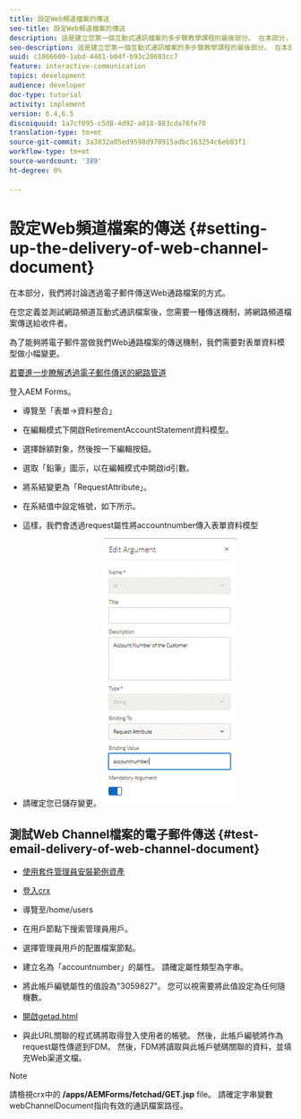```yaml
---
title: 設定Web頻道檔案的傳送
seo-title: 設定Web頻道檔案的傳送
description: 這是建立您第一個互動式通訊檔案的多步驟教學課程的最後部分。 在本部分，我們將討論透過電子郵件傳送Web通路檔案的方式。
seo-description: 這是建立您第一個互動式通訊檔案的多步驟教學課程的最後部分。 在本部分，我們將討論透過電子郵件傳送Web通路檔案的方式。
uuid: c1066600-1abd-4401-b04f-b93c28603cc7
feature: interactive-communication
topics: development
audience: developer
doc-type: tutorial
activity: implement
version: 6.4,6.5
discoiquuid: 1a7cf095-c5d8-4d92-a018-883cda76fe70
translation-type: tm+mt
source-git-commit: 3a3832a05ed9598d970915adbc163254c6eb83f1
workflow-type: tm+mt
source-wordcount: '389'
ht-degree: 0%

---
```



# 設定Web頻道檔案的傳送 {#setting-up-the-delivery-of-web-channel-document}


在本部分，我們將討論透過電子郵件傳送Web通路檔案的方式。

在您定義並測試網路頻道互動式通訊檔案後，您需要一種傳送機制，將網路頻道檔案傳送給收件者。

為了能夠將電子郵件當做我們Web通路檔案的傳送機制，我們需要對表單資料模型做小幅變更。

[若要進一步瞭解透過電子郵件傳送的網路管道](/help/forms/interactive-communications/delivery-of-web-channel-document-tutorial-use.md)

登入AEM Forms。

* 導覽至「表單->資料整合」

* 在編輯模式下開啟RetirementAccountStatement資料模型。

* 選擇餘額對象，然後按一下編輯按鈕。

* 選取「鉛筆」圖示，以在編輯模式中開啟id引數。

* 將系結變更為「RequestAttribute」。

* 在系結值中設定帳號，如下所示。

* 這樣，我們會透過request屬性將accountnumber傳入表單資料模型

* 請確定您已儲存變更。
   ![fdm](assets/requestattribute.gif)

## 測試Web Channel檔案的電子郵件傳送 {#test-email-delivery-of-web-channel-document}

* [使用套件管理員安裝範例資產](assets/webchanneldelivery.zip)
* [登入crx](http://localhost:4502/crx/de/index.jsp#)

* 導覽至/home/users

* 在用戶節點下搜索管理員用戶。

* 選擇管理員用戶的配置檔案節點。

* 建立名為「accountnumber」的屬性。 請確定屬性類型為字串。

* 將此帳戶編號屬性的值設為&quot;3059827&quot;。 您可以視需要將此值設定為任何隨機數。

* [開啟getad.html](http://localhost:4502/content/getad.html)

* 與此URL關聯的程式碼將取得登入使用者的帳號。 然後，此帳戶編號將作為request屬性傳遞到FDM。 然後，FDM將讀取與此帳戶號碼關聯的資料，並填充Web渠道文檔。

>[!NOTE]
>
>請檢視crx中的 **/apps/AEMForms/fetchad/GET.jsp** file。 請確定字串變數webChannelDocument指向有效的通訊檔案路徑。
